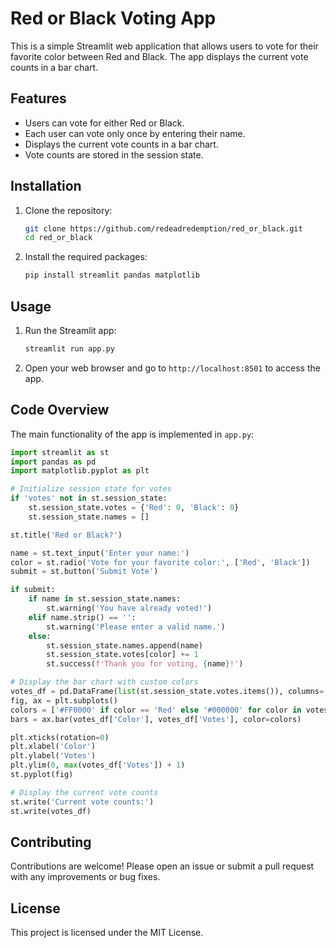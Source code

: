 # Red or Black Voting App

This is a simple Streamlit web application that allows users to vote for their favorite color between Red and Black. The app displays the current vote counts in a bar chart.

## Features

- Users can vote for either Red or Black.
- Each user can vote only once by entering their name.
- Displays the current vote counts in a bar chart.
- Vote counts are stored in the session state.

## Installation

1. Clone the repository:
   ```bash
   git clone https://github.com/redeadredemption/red_or_black.git
   cd red_or_black
   ```

2. Install the required packages:
   ```bash
   pip install streamlit pandas matplotlib
   ```

## Usage

1. Run the Streamlit app:
   ```bash
   streamlit run app.py
   ```

2. Open your web browser and go to `http://localhost:8501` to access the app.

## Code Overview

The main functionality of the app is implemented in `app.py`:

```python
import streamlit as st
import pandas as pd
import matplotlib.pyplot as plt

# Initialize session state for votes
if 'votes' not in st.session_state:
    st.session_state.votes = {'Red': 0, 'Black': 0}
    st.session_state.names = []

st.title('Red or Black?')

name = st.text_input('Enter your name:')
color = st.radio('Vote for your favorite color:', ['Red', 'Black'])
submit = st.button('Submit Vote')

if submit:
    if name in st.session_state.names:
        st.warning('You have already voted!')
    elif name.strip() == '':
        st.warning('Please enter a valid name.')
    else:
        st.session_state.names.append(name)
        st.session_state.votes[color] += 1
        st.success(f'Thank you for voting, {name}!')

# Display the bar chart with custom colors
votes_df = pd.DataFrame(list(st.session_state.votes.items()), columns=['Color', 'Votes'])
fig, ax = plt.subplots()
colors = ['#FF0000' if color == 'Red' else '#000000' for color in votes_df['Color']]
bars = ax.bar(votes_df['Color'], votes_df['Votes'], color=colors)

plt.xticks(rotation=0)
plt.xlabel('Color')
plt.ylabel('Votes')
plt.ylim(0, max(votes_df['Votes']) + 1)
st.pyplot(fig)

# Display the current vote counts
st.write('Current vote counts:')
st.write(votes_df)
```

## Contributing

Contributions are welcome! Please open an issue or submit a pull request with any improvements or bug fixes.

## License

This project is licensed under the MIT License.
